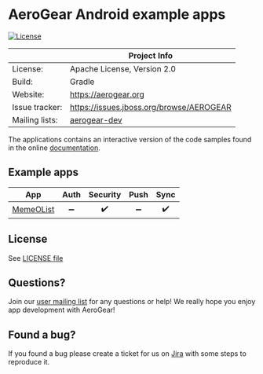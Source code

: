 # AeroGear Android example apps

[![License](https://img.shields.io/badge/-Apache%202.0-blue.svg)](https://opensource.org/s/Apache-2.0)

|                 | Project Info                                                     |
| --------------- | ---------------------------------------------------------------- |
| License:        | Apache License, Version 2.0                                      |
| Build:          | Gradle                                                           |
| Website:        | https://aerogear.org                                             |
| Issue tracker:  | https://issues.jboss.org/browse/AEROGEAR                         |
| Mailing lists:  | [aerogear-dev](https://groups.google.com/forum/#!forum/aerogear) |

The applications contains an interactive version of the code samples found in the online [documentation](https://docs.aerogear.org).

## Example apps

| App                                      | Auth               | Security           | Push                | Sync               |
|------------------------------------------|:------------------:|:------------------:|:-------------------:|:------------------:|
| [MemeOList](memeolist)                   | :heavy_minus_sign: | :heavy_check_mark: | :heavy_minus_sign: |  :heavy_check_mark: |

## License 

See [LICENSE file](./LICENSE)

## Questions?

Join our [user mailing list](https://groups.google.com/forum/#!forum/aerogear) for any questions or help! We really hope you enjoy app development with AeroGear!

## Found a bug?

If you found a bug please create a ticket for us on [Jira](https://issues.jboss.org/browse/AEROGEAR) with some steps to reproduce it.
